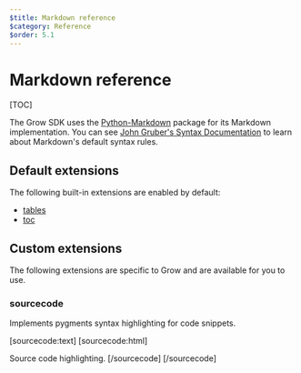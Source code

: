 ```yaml
---
$title: Markdown reference
$category: Reference
$order: 5.1
---
```

# Markdown reference

[TOC]

The Grow SDK uses the [Python-Markdown](https://github.com/waylan/Python-Markdown) package for its Markdown implementation. You can see [John Gruber's Syntax Documentation](http://daringfireball.net/projects/markdown/syntax) to learn about Markdown's default syntax rules.

## Default extensions

The following built-in extensions are enabled by default:

- [tables](http://pythonhosted.org/Markdown/extensions/tables.html)
- [toc](http://pythonhosted.org/Markdown/extensions/toc.html)

## Custom extensions

The following extensions are specific to Grow and are available for you to use.

### sourcecode

Implements pygments syntax highlighting for code snippets.

[sourcecode:text]
[​sourcecode:html]
<!doctype html>
<meta charset="utf-8">
<title>Hello World!</title>
<p>Source code highlighting.
[​/sourcecode]
[/sourcecode]
